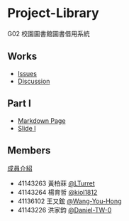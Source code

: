 # Project-Library

G02 校園圖書館圖書借用系統

## Works

- [Issues](https://github.com/NFU-Database-Group/Project-Library/issues)
- [Discussion](https://github.com/NFU-Database-Group/Project-Library/discussions)

## Part I
- [Markdown Page](./Docs/partI/README.md)
- [Slide I](https://docs.google.com/presentation/d/1CVXu3zMMaOMTS-JVP_-2jTPVOu2q0zPUNoqi1U4R_xA/edit?usp=sharing)

## Members
[成員介紹](./Docs/members/README.md)  
- 41143263 黃柏菻 [@LTurret](https://github.com/LTurret)
- 41143264 楊育哲 [@kiol1812](https://github.com/kiol1812)
- 41136102 王又鋐 [@Wang-You-Hong](https://github.com/Wang-You-Hong)
- 41143226 洪家鈞 [@Daniel-TW-0](https://github.com/Daniel-TW-0)